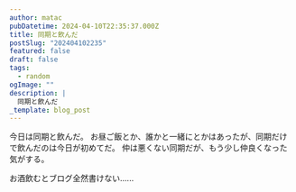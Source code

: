 ```yaml
---
author: matac
pubDatetime: 2024-04-10T22:35:37.000Z
title: 同期と飲んだ
postSlug: "202404102235"
featured: false
draft: false
tags:
  - random
ogImage: ""
description: |
  同期と飲んだ
_template: blog_post
---
```


今日は同期と飲んだ。
お昼ご飯とか、誰かと一緒にとかはあったが、同期だけで飲んだのは今日が初めてだ。
仲は悪くない同期だが、もう少し仲良くなった気がする。

お酒飲むとブログ全然書けない......
